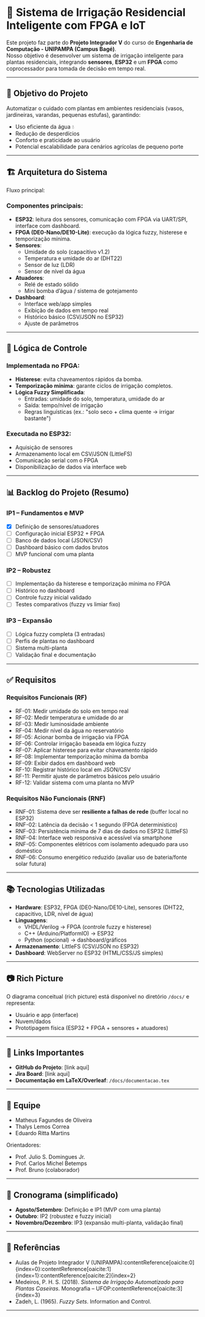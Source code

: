 # 🌱 Sistema de Irrigação Residencial Inteligente com FPGA e IoT

Este projeto faz parte do **Projeto Integrador V** do curso de **Engenharia de Computação - UNIPAMPA (Campus Bagé)**.  
Nosso objetivo é desenvolver um sistema de irrigação inteligente para plantas residenciais, integrando **sensores**, **ESP32** e um **FPGA** como coprocessador para tomada de decisão em tempo real.

---

## 📌 Objetivo do Projeto
Automatizar o cuidado com plantas em ambientes residenciais (vasos, jardineiras, varandas, pequenas estufas), garantindo:
- Uso eficiente da água 💧
- Redução de desperdícios
- Conforto e praticidade ao usuário
- Potencial escalabilidade para cenários agrícolas de pequeno porte

---

## 🏗️ Arquitetura do Sistema
Fluxo principal:

### Componentes principais:
- **ESP32**: leitura dos sensores, comunicação com FPGA via UART/SPI, interface com dashboard.
- **FPGA (DE0-Nano/DE10-Lite)**: execução da lógica fuzzy, histerese e temporização mínima.
- **Sensores**:
  - Umidade do solo (capacitivo v1.2)
  - Temperatura e umidade do ar (DHT22)
  - Sensor de luz (LDR)
  - Sensor de nível da água
- **Atuadores**:
  - Relé de estado sólido
  - Mini bomba d’água / sistema de gotejamento
- **Dashboard**:
  - Interface web/app simples
  - Exibição de dados em tempo real
  - Histórico básico (CSV/JSON no ESP32)
  - Ajuste de parâmetros

---

## 🤖 Lógica de Controle
### Implementada no **FPGA**:
- **Histerese**: evita chaveamentos rápidos da bomba.
- **Temporização mínima**: garante ciclos de irrigação completos.
- **Lógica Fuzzy Simplificada**:
  - Entradas: umidade do solo, temperatura, umidade do ar
  - Saída: tempo/nível de irrigação
  - Regras linguísticas (ex.: "solo seco + clima quente → irrigar bastante")

### Executada no **ESP32**:
- Aquisição de sensores
- Armazenamento local em CSV/JSON (LittleFS)
- Comunicação serial com o FPGA
- Disponibilização de dados via interface web

---

## 📊 Backlog do Projeto (Resumo)

### IP1 – Fundamentos e MVP
- [x] Definição de sensores/atuadores
- [ ] Configuração inicial ESP32 + FPGA
- [ ] Banco de dados local (JSON/CSV)
- [ ] Dashboard básico com dados brutos
- [ ] MVP funcional com uma planta

### IP2 – Robustez
- [ ] Implementação da histerese e temporização mínima no FPGA
- [ ] Histórico no dashboard
- [ ] Controle fuzzy inicial validado
- [ ] Testes comparativos (fuzzy vs limiar fixo)

### IP3 – Expansão
- [ ] Lógica fuzzy completa (3 entradas)
- [ ] Perfis de plantas no dashboard
- [ ] Sistema multi-planta
- [ ] Validação final e documentação

---

## ✅ Requisitos

### Requisitos Funcionais (RF)
- RF-01: Medir umidade do solo em tempo real  
- RF-02: Medir temperatura e umidade do ar  
- RF-03: Medir luminosidade ambiente  
- RF-04: Medir nível da água no reservatório  
- RF-05: Acionar bomba de irrigação via FPGA  
- RF-06: Controlar irrigação baseada em lógica fuzzy  
- RF-07: Aplicar histerese para evitar chaveamento rápido  
- RF-08: Implementar temporização mínima da bomba  
- RF-09: Exibir dados em dashboard web  
- RF-10: Registrar histórico local em JSON/CSV  
- RF-11: Permitir ajuste de parâmetros básicos pelo usuário  
- RF-12: Validar sistema com uma planta no MVP  

### Requisitos Não Funcionais (RNF)
- RNF-01: Sistema deve ser **resiliente a falhas de rede** (buffer local no ESP32)  
- RNF-02: Latência da decisão < 1 segundo (FPGA determinístico)  
- RNF-03: Persistência mínima de 7 dias de dados no ESP32 (LittleFS)  
- RNF-04: Interface web responsiva e acessível via smartphone  
- RNF-05: Componentes elétricos com isolamento adequado para uso doméstico  
- RNF-06: Consumo energético reduzido (avaliar uso de bateria/fonte solar futura)  

---

## 📚 Tecnologias Utilizadas
- **Hardware**: ESP32, FPGA (DE0-Nano/DE10-Lite), sensores (DHT22, capacitivo, LDR, nível de água)
- **Linguagens**:
  - VHDL/Verilog → FPGA (controle fuzzy e histerese)
  - C++ (Arduino/PlatformIO) → ESP32
  - Python (opcional) → dashboard/gráficos
- **Armazenamento**: LittleFS (CSV/JSON no ESP32)
- **Dashboard**: WebServer no ESP32 (HTML/CSS/JS simples)

---

## 📷 Rich Picture
O diagrama conceitual (rich picture) está disponível no diretório `/docs/` e representa:
- Usuário e app (interface)
- Nuvem/dados
- Prototipagem física (ESP32 + FPGA + sensores + atuadores)

---

## 🔗 Links Importantes
- **GitHub do Projeto**: [link aqui]  
- **Jira Board**: [link aqui]  
- **Documentação em LaTeX/Overleaf**: `/docs/documentacao.tex`

---

## 👥 Equipe
- Matheus Fagundes de Oliveira  
- Thalys Lemos Correa  
- Eduardo Ritta Martins  

Orientadores:  
- Prof. Julio S. Domingues Jr.  
- Prof. Carlos Michel Betemps  
- Prof. Bruno (colaborador)

---

## 📅 Cronograma (simplificado)
- **Agosto/Setembro**: Definição e IP1 (MVP com uma planta)  
- **Outubro**: IP2 (robustez e fuzzy inicial)  
- **Novembro/Dezembro**: IP3 (expansão multi-planta, validação final)

---

## 📖 Referências
- Aulas de Projeto Integrador V (UNIPAMPA):contentReference[oaicite:0]{index=0}:contentReference[oaicite:1]{index=1}:contentReference[oaicite:2]{index=2}  
- Medeiros, P. H. S. (2018). *Sistema de Irrigação Automatizado para Plantas Caseiras*. Monografia – UFOP:contentReference[oaicite:3]{index=3}  
- Zadeh, L. (1965). *Fuzzy Sets*. Information and Control.  

---
